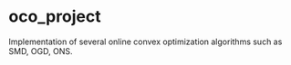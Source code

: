 # oco_project
Implementation of several online convex optimization algorithms such as SMD, OGD, ONS. 
